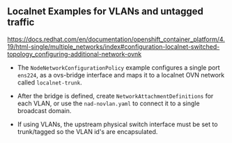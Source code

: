 ## Localnet Examples for VLANs and untagged traffic

https://docs.redhat.com/en/documentation/openshift_container_platform/4.19/html-single/multiple_networks/index#configuration-localnet-switched-topology_configuring-additional-network-ovnk

- The `NodeNetworkConfigurationPolicy` example configures a single port `ens224`, as a ovs-bridge interface and maps it to a localnet OVN network called `localnet-trunk`. 

- After the bridge is defined, create `NetworkAttachmentDefinitions` for each VLAN, or use the `nad-novlan.yaml` to connect it to a single broadcast domain.

- If using VLANs, the upstream physical switch interface must be set to trunk/tagged so the VLAN id's are encapsulated.
